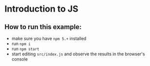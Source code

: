 # Introduction to JS

How to run this example:
-

- make sure you have `npm 5.+` installed
- run `npm i`
- run `npm start`
- start editing `src/index.js` and observe the results in the browser's console
